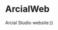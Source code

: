 # ArcialWeb
Arcial Studio website:))

<img src="https://cdn.discordapp.com/attachments/852249112757796944/995351401028927588/unknown.png" alt="">
<img src="https://cdn.discordapp.com/attachments/852249112757796944/995351482553602149/unknown.png" alt="">

#

<img src="https://cdn.discordapp.com/attachments/852249112757796944/995352340410421309/unknown.png" alt="">
